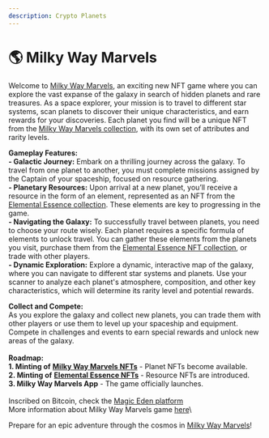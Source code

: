 ```yaml
---
description: Crypto Planets
---
```


# 🌎 Milky Way Marvels

Welcome to [Milky Way Marvels](https://www.cryptoplanets.rainbowland.org/), an exciting new NFT game where you can explore the vast expanse of the galaxy in search of hidden planets and rare treasures. As a space explorer, your mission is to travel to different star systems, scan planets to discover their unique characteristics, and earn rewards for your discoveries. Each planet you find will be a unique NFT from the [Milky Way Marvels collection](https://magiceden.io/ordinals/marketplace/marvel), with its own set of attributes and rarity levels.

**Gameplay Features:**\
**- Galactic Journey:** Embark on a thrilling journey across the galaxy. To travel from one planet to another, you must complete missions assigned by the Captain of your spaceship, focused on resource gathering.\
**- Planetary Resources:** Upon arrival at a new planet, you’ll receive a resource in the form of an element, represented as an NFT from the [Elemental Essence collection](https://magiceden.io/ordinals/marketplace/atomicus). These elements are key to progressing in the game.\
**- Navigating the Galaxy:** To successfully travel between planets, you need to choose your route wisely. Each planet requires a specific formula of elements to unlock travel. You can gather these elements from the planets you visit, purchase them from the [Elemental Essence NFT collection](https://magiceden.io/ordinals/marketplace/atomicus), or trade with other players.\
**- Dynamic Exploration:** Explore a dynamic, interactive map of the galaxy, where you can navigate to different star systems and planets. Use your scanner to analyze each planet's atmosphere, composition, and other key characteristics, which will determine its rarity level and potential rewards.

**Collect and Compete:**\
As you explore the galaxy and collect new planets, you can trade them with other players or use them to level up your spaceship and equipment. Compete in challenges and events to earn special rewards and unlock new areas of the galaxy.\
\
**Roadmap:**\
**1. Minting of** [**Milky Way Marvels NFTs**](https://cryptoplanets.rainbowland.org) - Planet NFTs become available.\
**2. Minting of** [**Elemental Essence NFTs**](https://goldenape.rainbowland.org) - Resource NFTs are introduced.\
**3. Milky Way Marvels App** - The game officially launches.\
\
Inscribed on Bitcoin, check the [Magic Eden platform](https://magiceden.io/ordinals/marketplace/marvel)\
More information about Milky Way Marvels game [here](https://www.cryptoplanets.rainbowland.org/)\


Prepare for an epic adventure through the cosmos in [Milky Way Marvels](https://magiceden.io/ordinals/marketplace/marvel)!
